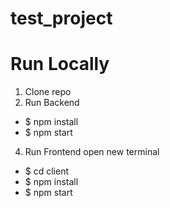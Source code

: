 # test_project

# Run Locally

1. Clone repo
3. Run Backend
  * $ npm install
  * $ npm start
4. Run Frontend
  open new terminal
  * $ cd client
  * $ npm install
  * $ npm start
